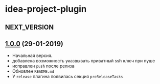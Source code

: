 # idea-project-plugin

## NEXT_VERSION

## [1.0.0]() (29-01-2019)
* Начальная версия.
* добавлена возможность указвывать приватный ssh ключ при пуше
* исправлен `push` после релиза
* Обновлен `README.md`
* У `release` плагина появилась секция `preReleaseTasks`